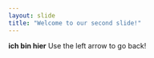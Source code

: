 ```yaml
---
layout: slide
title: "Welcome to our second slide!"
---
```

__ich bin hier__
Use the left arrow to go back!
